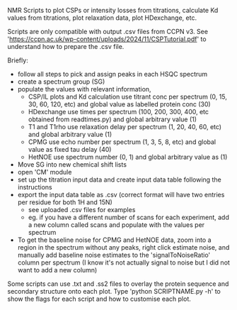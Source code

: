 NMR Scripts to plot CSPs or intensity losses from titrations, calculate Kd values from titrations,  plot relaxation data, plot HDexchange, etc.

Scripts are only compatible with output .csv files from CCPN v3. See 'https://ccpn.ac.uk/wp-content/uploads/2024/11/CSPTutorial.pdf' to understand how to prepare the .csv file.

Briefly:
- follow all steps to pick and assign peaks in each HSQC spectrum
- create a spectrum group (SG)
- populate the values with relevant information,
  - CSP/IL plots and Kd calculation use titrant conc per spectrum (0, 15, 30, 60, 120, etc) and global value as labelled protein conc (30)
  - HDexchange use times per spectrum (100, 200, 300, 400, etc obtained from readtimes.py) and global arbitrary value (1)
  - T1 and T1rho use relaxation delay per spectrum (1, 20, 40, 60, etc) and global arbitrary value (1)
  - CPMG use echo number per spectrum (1, 3, 5, 8, etc) and global value as fixed tau delay (40)
  - HetNOE use spectrum number (0, 1) and global arbitrary value as (1)
- Move SG into new chemical shift lists
- open 'CM' module
- set up the titration input data and create input data table following the instructions
- export the input data table as .csv (correct format will have two entries per residue for both 1H and 15N)
  - see uploaded .csv files for examples
  - eg. if you have a different number of scans for each experiment, add a new column called scans and populate with the values per spectrum
- To get the baseline noise for CPMG and HetNOE data, zoom into a region in the spectrum without any peaks, right click estimate noise, and manually add baseline noise estimates to the 'signalToNoiseRatio' column per spectrum (I know it's not actually signal to noise but I did not want to add a new column)

Some scripts can use .txt and .ss2 files to overlay the protein sequence and secondary structure onto each plot. Type 'python SCRIPTNAME.py -h' to show the flags for each script and how to customise each plot.
